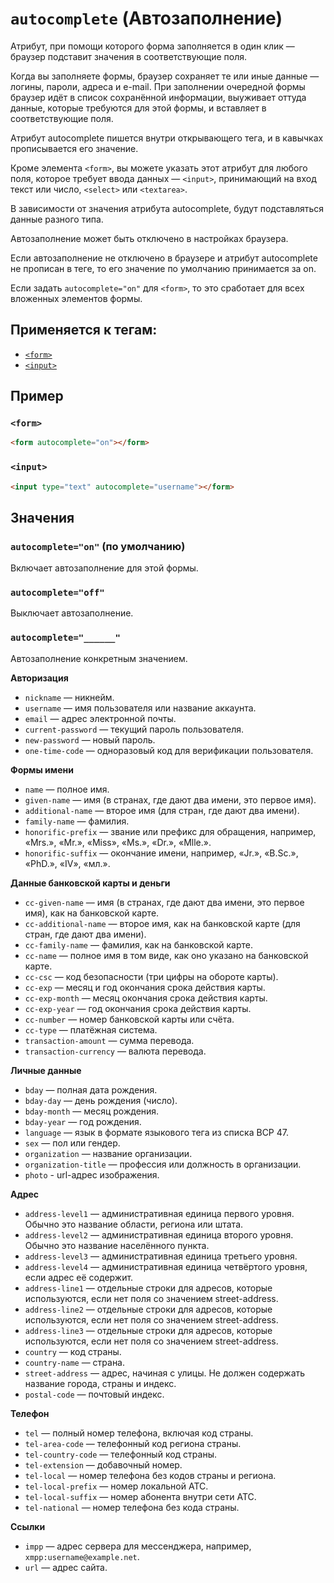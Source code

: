 # `autocomplete` (Автозаполнение)

Атрибут, при помощи которого форма заполняется в один клик — браузер подставит значения в соответствующие поля.

Когда вы заполняете формы, браузер сохраняет те или иные данные — логины, пароли, адреса и e-mail. При заполнении очередной формы браузер идёт в список сохранённой информации, выуживает оттуда данные, которые требуются для этой формы, и вставляет в соответствующие поля.

Атрибут autocomplete пишется внутри открывающего тега, и в кавычках прописывается его значение.

Кроме элемента `<form>`, вы можете указать этот атрибут для любого поля, которое требует ввода данных — `<input>`, принимающий на вход текст или число, `<select>` или `<textarea>`.

В зависимости от значения атрибута autocomplete, будут подставляться данные разного типа.

Автозаполнение может быть отключено в настройках браузера.

Если автозаполнение не отключено в браузере и атрибут autocomplete не прописан в теге, то его значение по умолчанию принимается за on.

Если задать `autocomplete="on"` для `<form>`, то это сработает для всех вложенных элементов формы.

## Применяется к тегам:

- [`<form>`](<../TAGS FORM/form (ФОРМА).md>)
- [`<input>`](<../TAGS FORM/input (ПОЛЕ ВВОДА).md>)

## Пример

### `<form>`

```html
<form autocomplete="on"></form>
```

### `<input>`

```html
<input type="text" autocomplete="username"></form>
```

## Значения

### `autocomplete="on"` (по умолчанию)

Включает автозаполнение для этой формы.

### `autocomplete="off"`

Выключает автозаполнение.

### `autocomplete="______"`

Автозаполнение конкретным значением.

**Авторизация**

- `nickname` — никнейм.
- `username` — имя пользователя или название аккаунта.
- `email` — адрес электронной почты.
- `current-password` — текущий пароль пользователя.
- `new-password` — новый пароль.
- `one-time-code` — одноразовый код для верификации пользователя.

**Формы имени**

- `name` — полное имя.
- `given-name` — имя (в странах, где дают два имени, это первое имя).
- `additional-name` — второе имя (для стран, где дают два имени).
- `family-name` — фамилия.
- `honorific-prefix` — звание или префикс для обращения, например, «Mrs.», «Mr.», «Miss», «Ms.», «Dr.», «Mlle.».
- `honorific-suffix` — окончание имени, например, «Jr.», «B.Sc.», «PhD.», «IV», «мл.».

**Данные банковской карты и деньги**

- `cc-given-name` — имя (в странах, где дают два имени, это первое имя), как на банковской карте.
- `cc-additional-name` — второе имя, как на банковской карте (для стран, где дают два имени).
- `cc-family-name` — фамилия, как на банковской карте.
- `cc-name` — полное имя в том виде, как оно указано на банковской карте.
- `cc-csc` — код безопасности (три цифры на обороте карты).
- `cc-exp` — месяц и год окончания срока действия карты.
- `cc-exp-month` — месяц окончания срока действия карты.
- `cc-exp-year` — год окончания срока действия карты.
- `cc-number` — номер банковской карты или счёта.
- `cc-type` — платёжная система.
- `transaction-amount` — сумма перевода.
- `transaction-currency` — валюта перевода.

**Личные данные**

- `bday` — полная дата рождения.
- `bday-day` — день рождения (число).
- `bday-month` — месяц рождения.
- `bday-year` — год рождения.
- `language` — язык в формате языкового тега из списка BCP 47.
- `sex` — пол или гендер.
- `organization` — название организации.
- `organization-title` — профессия или должность в организации.
- `photo` - url-адрес изображения.

**Адрес**

- `address-level1` — административная единица первого уровня. Обычно это название области, региона или штата.
- `address-level2` — административная единица второго уровня. Обычно это название населённого пункта.
- `address-level3` — административная единица третьего уровня.
- `address-level4` — административная единица четвёртого уровня, если адрес её содержит.
- `address-line1` — отдельные строки для адресов, которые используются, если нет поля со значением street-address.
- `address-line2` — отдельные строки для адресов, которые используются, если нет поля со значением street-address.
- `address-line3` — отдельные строки для адресов, которые используются, если нет поля со значением street-address.
- `country` — код страны.
- `country-name` — страна.
- `street-address` — адрес, начиная с улицы. Не должен содержать название города, страны и индекс.
- `postal-code` — почтовый индекс.

**Телефон**

- `tel` — полный номер телефона, включая код страны.
- `tel-area-code` — телефонный код региона страны.
- `tel-country-code` — телефонный код страны.
- `tel-extension` — добавочный номер.
- `tel-local` — номер телефона без кодов страны и региона.
- `tel-local-prefix` — номер локальной АТС.
- `tel-local-suffix` — номер абонента внутри сети АТС.
- `tel-national` — номер телефона без кода страны.

**Ссылки**

- `impp` — адрес сервера для мессенджера, например, `xmpp:username@example.net`.
- `url` — адрес сайта.
